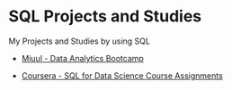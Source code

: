 # SQL Projects and Studies
My Projects and Studies by using SQL

* [Miuul - Data Analytics Bootcamp](https://github.com/BedirK/SQL-Projects-Studies/tree/main/Data-Analytics-Bootcamp)
  
* [Coursera - SQL for Data Science Course Assignments](https://github.com/BedirK/SQL-Projects-Studies/tree/main/Coursera.org%20-%20SQL%20for%20Data%20Science)

